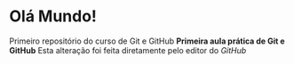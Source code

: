 # Olá Mundo!
 Primeiro repositório do curso de Git e GitHub
**Primeira aula prática de Git e GitHub**
Esta alteração foi feita diretamente pelo editor do *GitHub*
 
